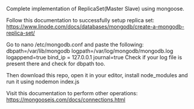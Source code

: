 Complete implementation of ReplicaSet(Master Slave) using mongoose.

Follow this documentation to successfully setup replica set: https://www.linode.com/docs/databases/mongodb/create-a-mongodb-replica-set/

Go to nano /etc/mongodb.conf and paste the following:
dbpath=/var/lib/mongodb
logpath=/var/log/mongodb/mongodb.log
logappend=true
bind_ip = 127.0.0.1
journal=true
Check if your log file is present there and check for dbpath too.

Then download this repo, open it in your editor, install node_modules and run it using nodemon index.js

Visit this documentation to perform other operations: https://mongoosejs.com/docs/connections.html
